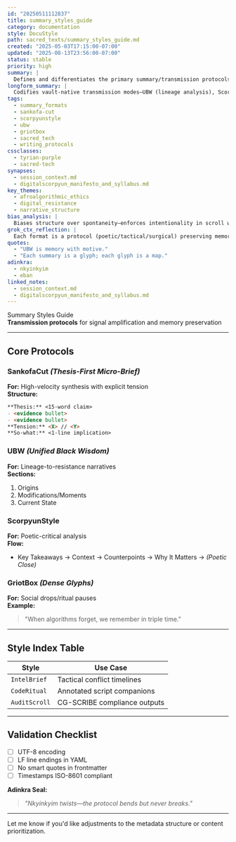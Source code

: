 ```yaml
---
id: "20250511112837"
title: summary_styles_guide
category: documentation
style: DocuStyle
path: sacred_texts/summary_styles_guide.md
created: "2025-05-03T17:15:00-07:00"
updated: "2025-08-13T23:56:00-07:00"
status: stable
priority: high
summary: |
  Defines and differentiates the primary summary/transmission protocols used across the Anacostia Vault: UBW, ScorpyunStyle, GriotBox, and SankofaCut; plus extended format tags.
longform_summary: |
  Codifies vault-native transmission modes—UBW (lineage analysis), ScorpyunStyle (lyrical-critical), GriotBox (condensed signals), and SankofaCut (thesis-first briefs). Standardizes formatting for clarity across file types.
tags:
  - summary_formats
  - sankofa-cut
  - scorpyunstyle
  - ubw
  - griotbox
  - sacred_tech
  - writing_protocols
cssclasses:
  - tyrian-purple
  - sacred-tech
synapses:
  - session_context.md
  - digitalscorpyun_manifesto_and_syllabus.md
key_themes:
  - afroalgorithmic_ethics
  - digital_resistance
  - narrative_structure
bias_analysis: |
  Biases structure over spontaneity—enforces intentionality in scroll writing to resist algorithmic flattening.
grok_ctx_reflection: |
  Each format is a protocol (poetic/tactical/surgical) preserving memory against imperial defaults.
quotes:
  - "UBW is memory with motive."
  - "Each summary is a glyph; each glyph is a map."
adinkra:
  - nkyinkyim
  - eban
linked_notes:
  - session_context.md
  - digitalscorpyun_manifesto_and_syllabus.md
---
```

Summary Styles Guide  
**Transmission protocols** for signal amplification and memory preservation  

---

## Core Protocols  

### SankofaCut *(Thesis-First Micro-Brief)*  
**For:** High-velocity synthesis with explicit tension  
**Structure:**  
```markdown
**Thesis:** <15-word claim>  
- <evidence bullet>  
- <evidence bullet>  
**Tension:** <X> // <Y>  
**So-what:** <1-line implication>  
```

### UBW *(Unified Black Wisdom)*  
**For:** Lineage-to-resistance narratives  
**Sections:**  
1. Origins  
2. Modifications/Moments  
3. Current State  

### ScorpyunStyle  
**For:** Poetic-critical analysis  
**Flow:**  
- Key Takeaways → Context → Counterpoints → Why It Matters → *(Poetic Close)*  

### GriotBox *(Dense Glyphs)*  
**For:** Social drops/ritual pauses  
**Example:**  
> "When algorithms forget, we remember in triple time."  

---

## Style Index Table  

| Style          | Use Case                          |
|----------------|-----------------------------------|
| `IntelBrief`   | Tactical conflict timelines       |
| `CodeRitual`   | Annotated script companions       |
| `AuditScroll`  | CG-SCRIBE compliance outputs      |

---

## Validation Checklist  
- [ ] UTF-8 encoding  
- [ ] LF line endings in YAML  
- [ ] No smart quotes in frontmatter  
- [ ] Timestamps ISO-8601 compliant  

**Adinkra Seal:**  
> *"Nkyinkyim twists—the protocol bends but never breaks."*  

--- 

Let me know if you'd like adjustments to the metadata structure or content prioritization.